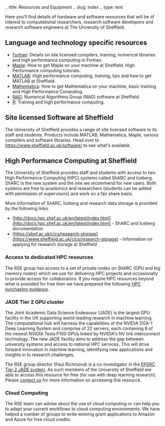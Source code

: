 .. title: Resources and Equipment
.. slug: index
.. type: text

Here you'll find details of hardware and software resources that will be of interest to computational researchers, research software developers and research software engineers at The University of Sheffield.

## Language and technology specific resources

* [Fortran](languages/fortran): Details on site licensed compilers, training, numerical libraries and high performance computing in Fortran.
* [Maple](languages/maple): How to get Maple on your machine at Sheffield. High Performance computing tutorials.
* [MATLAB](languages/matlab): High performance computing, training, tips and how to get MATLAB at Sheffield.
* [Mathematica](languages/mathematica): How to get Mathematica on your machine, basic training and High Performance Computing.
* [NAG](languages/NAG): Numerical Algorithms Group (NAG) software at Sheffield
* [R](languages/rstats): Training and high performance computing.

## Site licensed Software at Sheffield

The University of Sheffield provides a range of site licensed software to its staff and students. Products include MATLAB, Mathematica, Maple, various compilers and software libraries. Head over to https://www.sheffield.ac.uk/software/ to see what's available.

## High Performance Computing at Sheffield

The University of Sheffield provides staff and students with access to two High Performance Computing (HPC) systems called ShARC and Iceberg.
ShARC is the new system and the one we recommend for new users. Both systems are free to academics and researchers (students can be added with permission of supervisors) and work on a fair share basis.

More information of ShARC, Iceberg and research data storage is provided by the following links.

* [http://docs.hpc.shef.ac.uk/en/latest/index.html](http://docs.hpc.shef.ac.uk/en/latest/index.html) - ShARC and Iceberg documentation
* [https://shef.ac.uk/cics/research-storage](https://www.sheffield.ac.uk/cics/research-storage) - Information on applying for research storage at Sheffield

### Access to dedicated HPC resources

The RSE group has access to a set of private nodes on ShARC (GPU and big memory nodes) which we use for delivering HPC projects and occasionally to provide access for collaborators.  If you require HPC resources beyond what is provided for free then we have prepared the following [HPC purchasing guidance](hpc).

### JADE Tier 2 GPU cluster

The Joint Academic Data Science Endeavour (JADE) is the largest GPU facility in the UK supporting world-leading research in machine learning. The computational hub will harness the capabilities of the NVIDIA DGX-1 Deep Learning System and comprise of 22 servers, each containing 8 of the newest NVIDIA Tesla P100 GPUs linked by NVIDIA's NV link interconnect technology. The new JADE facility aims to address the gap between university systems and access to national HPC services. This will drive forward innovation in machine learning, identifying new applications and insights in to research challenges.

The RSE group director (Paul Richmond) is a co-investigator in the [EPSRC Tier 2 JADE system](http://www.jade.ac.uk/). As such members of the University of Sheffield are able to access this resource for free (for use with deep learning research). Please [contact us](https://rse.shef.ac.uk/contact/) for more information on accessing this resource.

### Cloud Computing

The RSE team can advise about the use of cloud computing or can help you to adapt your current workflows to cloud computing environments. We have helped a number of groups to write winning grant applications to Amazon and Azure for free cloud credits. 
